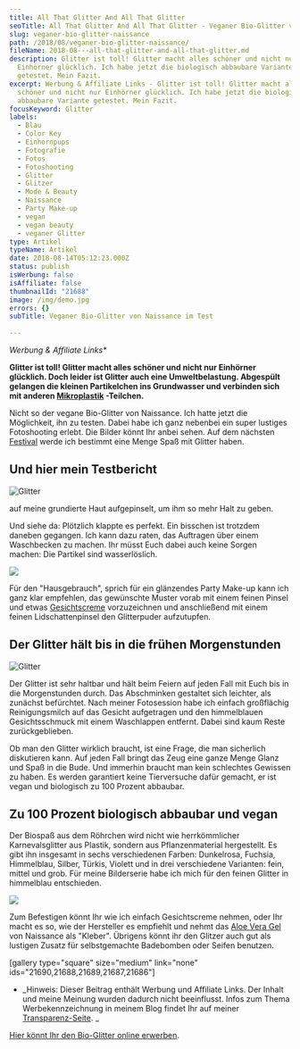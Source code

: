 ```yaml
---
title: All That Glitter And All That Glitter
seoTitle: All That Glitter And All That Glitter - Veganer Bio-Glitter von Naissance
slug: veganer-bio-glitter-naissance
path: /2018/08/veganer-bio-glitter-naissance/
fileName: 2018-08---all-that-glitter-and-all-that-glitter.md
description: Glitter ist toll! Glitter macht alles schöner und nicht nur
  Einhörner glücklich. Ich habe jetzt die biologisch abbaubare Variante
  getestet. Mein Fazit.
excerpt: Werbung & Affiliate Links - Glitter ist toll! Glitter macht alles
  schöner und nicht nur Einhörner glücklich. Ich habe jetzt die biologisch
  abbaubare Variante getestet. Mein Fazit.
focusKeyword: Glitter
labels:
  - Blau
  - Color Key
  - Einhornpups
  - Fotografie
  - Fotos
  - Fotoshooting
  - Glitter
  - Glitzer
  - Mode & Beauty
  - Naissance
  - Party Make-up
  - vegan
  - vegan beauty
  - veganer Glitter
type: Artikel
typeName: Artikel
date: 2018-08-14T05:12:23.000Z
status: publish
isWerbung: false
isAffiliate: false
thumbnailId: "21688"
image: /img/demo.jpg
errors: {}
subTitle: Veganer Bio-Glitter von Naissance im Test
  
---
```


_Werbung &amp; Affiliate Links\*_

**Glitter ist toll! Glitter macht alles schöner und nicht nur Einhörner
glücklich. Doch leider ist Glitter auch eine Umweltbelastung. Abgespült gelangen
die kleinen Partikelchen ins Grundwasser und verbinden sich mit anderen
[Mikroplastik](/2018/05/mikroplastik-in-der-kosmetik/) -Teilchen.**

Nicht so der vegane Bio-Glitter von Naissance. Ich hatte jetzt die Möglichkeit,
ihn zu testen. Dabei habe ich ganz nebenbei ein super lustiges Fotoshooting
erlebt. Die Bilder könnt Ihr anbei sehen. Auf dem nächsten
[Festival](/category/musik/festivals/) werde ich bestimmt eine Menge Spaß mit
Glitter haben.

## Und hier mein Testbericht

![Glitter](http://cardamonchai.com/wp-content/uploads/2018/08/2018-08-12-Naissance-Glitter-60-400x300.jpg)

auf meine grundierte Haut aufgepinselt, um ihm so mehr Halt zu geben.

Und siehe da: Plötzlich klappte es perfekt. Ein bisschen ist trotzdem daneben
gegangen. Ich kann dazu raten, das Auftragen über einem Waschbecken zu machen.
Ihr müsst Euch dabei auch keine Sorgen machen: Die Partikel sind wasserlöslich.

![](https://www.adcell.de/promotion/view/promoId/170417/slotId/80259)

Für den "Hausgebrauch", sprich für ein glänzendes Party Make-up kann ich ganz
klar empfehlen, das gewünschte Muster vorab mit einem feinen Pinsel und etwas
[Gesichtscreme](https://www.adcell.de/promotion/click/promoId/170417/slotId/80259?param0=https%3A%2F%2Fwww.naturmaedchen.com%2Fde%2Fnaturprodukte%2Fnaturmaedchen-gesichtscreme-50ml-vegane-naturkosmetik)
vorzuzeichnen und anschließend mit einem feinen Lidschattenpinsel den
Glitterpuder aufzutupfen.

## Der Glitter hält bis in die frühen Morgenstunden

![Glitter](http://cardamonchai.com/wp-content/uploads/2018/08/2018-08-12-Naissance-Glitter-7-400x300.jpg)

Der Glitter ist sehr haltbar und hält beim Feiern auf jeden Fall mit Euch bis in
die Morgenstunden durch. Das Abschminken gestaltet sich leichter, als zunächst
befürchtet. Nach meiner Fotosession habe ich einfach großflächig Reinigungsmilch
auf das Gesicht aufgetragen und den himmelblauen Gesichtsschmuck mit einem
Waschlappen entfernt. Dabei sind kaum Reste zurückgeblieben.

Ob man den Glitter wirklich braucht, ist eine Frage, die man sicherlich
diskutieren kann. Auf jeden Fall bringt das Zeug eine ganze Menge Glanz und Spaß
in die Bude. Und immerhin braucht man kein schlechtes Gewissen zu haben. Es
werden garantiert keine Tierversuche dafür gemacht, er ist vegan und biologisch
zu 100 Prozent abbaubar.

## Zu 100 Prozent biologisch abbaubar und vegan

Der Biospaß aus dem Röhrchen wird nicht wie herrkömmlicher Karnevalsglitter aus
Plastik, sondern aus Pflanzenmaterial hergestellt. Es gibt ihn insgesamt in
sechs verschiedenen Farben: Dunkelrosa, Fuchsia, Himmelblau, Silber, Türkis,
Violett und in drei verschiedene Varianten: fein, mittel und grob. Für meine
Bilderserie habe ich mich für den feinen Glitter in himmelblau entschieden.

![](//ir-de.amazon-adsystem.com/e/ir?t=cardamonchai-21&l=am2&o=3&a=B00E4OLCEG)

Zum Befestigen könnt Ihr wie ich einfach Gesichtscreme nehmen, oder Ihr macht es
so, wie der Hersteller es empfiehlt und nehmt das
[Aloe Vera Gel](https://www.amazon.de/gp/product/B00E4OLCEG/ref=as_li_tl?ie=UTF8&camp=1638&creative=6742&creativeASIN=B00E4OLCEG&linkCode=as2&tag=cardamonchai-21&linkId=6e86a39707db85a1e890e313c35cccee)
von Naissance als "Kleber". Übrigens könnt ihr den Glitzer auch gut als lustigen
Zusatz für selbstgemachte Badebomben oder Seifen benutzen.

[gallery type="square" size="medium" link="none"
ids="21690,21688,21689,21687,21686"]

- _Hinweis: Dieser Beitrag enthält Werbung und Affiliate Links. Der Inhalt und
  meine Meinung wurden dadurch nicht beeinflusst. Infos zum Thema
  Werbekennzeichnung in meinem Blog findet Ihr auf meiner
  [Transparenz-Seite](/werbung/). _

[Hier könnt Ihr den Bio-Glitter online erwerben](https://www.enaissance.de/index.php?route=product/search&search=Glitzer&sub_category=true&description=true).

  